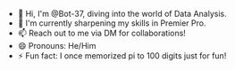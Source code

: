 - 👋 Hi, I'm @Bot-37, diving into the world of Data Analysis.
- 👀 I'm currently sharpening my skills in Premier Pro.
- 📫 Reach out to me via DM for collaborations!
- 😄 Pronouns: He/Him
- ⚡ Fun fact: I once memorized pi to 100 digits just for fun!

<!---
Bot-37/Bot-37 is a ✨ special ✨ repository because its `README.md` (this file) appears on your GitHub profile.
You can click the Preview link to take a look at your changes.
--->
